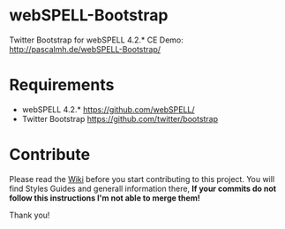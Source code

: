 webSPELL-Bootstrap
==================
Twitter Bootstrap for webSPELL 4.2.* CE
Demo: http://pascalmh.de/webSPELL-Bootstrap/

Requirements
============
* webSPELL 4.2.* https://github.com/webSPELL/
* Twitter Bootstrap https://github.com/twitter/bootstrap

Contribute
===========
Please read the [Wiki](https://github.com/Pascalmh/webSPELL-Bootstrap/wiki) before you start contributing to this project.
You will find Styles Guides and generall information there,
**If your commits do not follow this instructions I'm not able  to merge them!**

Thank you!
